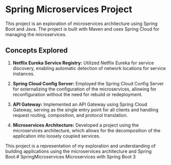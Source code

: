 # Spring Microservices Project

This project is an exploration of microservices architecture using Spring Boot and Java. The project is built with Maven and uses Spring Cloud for managing the microservices.

## Concepts Explored

1. **Netflix Eureka Service Registry:** Utilized Netflix Eureka for service discovery, enabling automatic detection of network locations for service instances.

2. **Spring Cloud Config Server:** Employed the Spring Cloud Config Server for externalizing the configuration of the microservices, allowing for reconfiguration without the need for rebuild or redeployment.

3. **API Gateway:** Implemented an API Gateway using Spring Cloud Gateway, serving as the single entry point for all clients and handling request routing, composition, and protocol translation.

4. **Microservices Architecture:** Developed a project using the microservices architecture, which allows for the decomposition of the application into loosely coupled services.

This project is a representation of my exploration and understanding of building applications using the microservices architecture and Spring Boot.# SpringMicroservices
Microservices with Spring Boot 3

